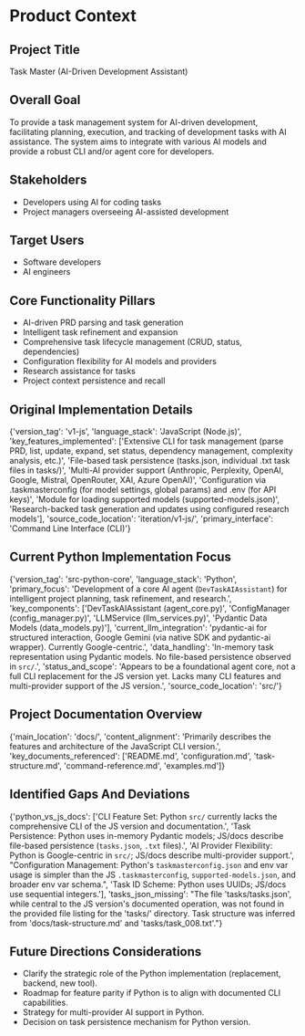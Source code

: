 # Product Context
## Project Title
Task Master (AI-Driven Development Assistant)

## Overall Goal
To provide a task management system for AI-driven development, facilitating planning, execution, and tracking of development tasks with AI assistance. The system aims to integrate with various AI models and provide a robust CLI and/or agent core for developers.

## Stakeholders
*   Developers using AI for coding tasks
*   Project managers overseeing AI-assisted development

## Target Users
*   Software developers
*   AI engineers

## Core Functionality Pillars
*   AI-driven PRD parsing and task generation
*   Intelligent task refinement and expansion
*   Comprehensive task lifecycle management (CRUD, status, dependencies)
*   Configuration flexibility for AI models and providers
*   Research assistance for tasks
*   Project context persistence and recall

## Original Implementation Details
{'version_tag': 'v1-js', 'language_stack': 'JavaScript (Node.js)', 'key_features_implemented': ['Extensive CLI for task management (parse PRD, list, update, expand, set status, dependency management, complexity analysis, etc.)', 'File-based task persistence (tasks.json, individual .txt task files in tasks/)', 'Multi-AI provider support (Anthropic, Perplexity, OpenAI, Google, Mistral, OpenRouter, XAI, Azure OpenAI)', 'Configuration via .taskmasterconfig (for model settings, global params) and .env (for API keys)', 'Module for loading supported models (supported-models.json)', 'Research-backed task generation and updates using configured research models'], 'source_code_location': 'iteration/v1-js/', 'primary_interface': 'Command Line Interface (CLI)'}

## Current Python Implementation Focus
{'version_tag': 'src-python-core', 'language_stack': 'Python', 'primary_focus': 'Development of a core AI agent (`DevTaskAIAssistant`) for intelligent project planning, task refinement, and research.', 'key_components': ['DevTaskAIAssistant (agent_core.py)', 'ConfigManager (config_manager.py)', 'LLMService (llm_services.py)', 'Pydantic Data Models (data_models.py)'], 'current_llm_integration': 'pydantic-ai for structured interaction, Google Gemini (via native SDK and pydantic-ai wrapper). Currently Google-centric.', 'data_handling': 'In-memory task representation using Pydantic models. No file-based persistence observed in `src/`.', 'status_and_scope': 'Appears to be a foundational agent core, not a full CLI replacement for the JS version yet. Lacks many CLI features and multi-provider support of the JS version.', 'source_code_location': 'src/'}

## Project Documentation Overview
{'main_location': 'docs/', 'content_alignment': 'Primarily describes the features and architecture of the JavaScript CLI version.', 'key_documents_referenced': ['README.md', 'configuration.md', 'task-structure.md', 'command-reference.md', 'examples.md']}

## Identified Gaps And Deviations
{'python_vs_js_docs': ['CLI Feature Set: Python `src/` currently lacks the comprehensive CLI of the JS version and documentation.', 'Task Persistence: Python uses in-memory Pydantic models; JS/docs describe file-based persistence (`tasks.json`, `.txt` files).', 'AI Provider Flexibility: Python is Google-centric in `src/`; JS/docs describe multi-provider support.', "Configuration Management: Python's `taskmasterconfig.json` and env var usage is simpler than the JS `.taskmasterconfig`, `supported-models.json`, and broader env var schema.", 'Task ID Scheme: Python uses UUIDs; JS/docs use sequential integers.'], 'tasks_json_missing': "The file 'tasks/tasks.json', while central to the JS version's documented operation, was not found in the provided file listing for the 'tasks/' directory. Task structure was inferred from 'docs/task-structure.md' and 'tasks/task_008.txt'."}

## Future Directions Considerations
*   Clarify the strategic role of the Python implementation (replacement, backend, new tool).
*   Roadmap for feature parity if Python is to align with documented CLI capabilities.
*   Strategy for multi-provider AI support in Python.
*   Decision on task persistence mechanism for Python version.

